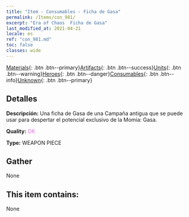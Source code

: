 ```yaml
---
title: "Item - Consumables - Ficha de Gasa"
permalink: /Items/con_981/
excerpt: "Era of Chaos  Ficha de Gasa"
last_modified_at: 2021-04-21
locale: es
ref: "con_981.md"
toc: false
classes: wide
---
```

 [Materials](/es/Items/){: .btn .btn--primary}[Artifacts](/es/Items/Artifacts/){: .btn .btn--success}[Units](/es/Items/Units/){: .btn .btn--warning}[Heroes](/es/Items/Heroes/){: .btn .btn--danger}[Consumables](/es/Items/Consumables/){: .btn .btn--info}[Unknown](/es/Items/Unknown/){: .btn .btn--primary}

## Detalles
 **Descripción:** Una ficha de Gasa de una Campaña antigua que se puede usar para despertar el potencial exclusivo de la Momia: Gasa.

 **Quality:** <span style="color: #DA70D6">OK</span>

 **Type:** WEAPON PIECE

## Gather

  None

## This item contains:

  None

